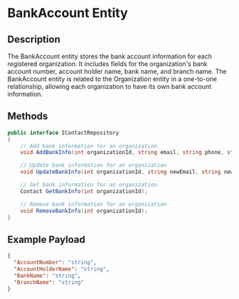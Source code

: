# BankAccount Entity

## Description

The BankAccount entity stores the bank account information for each registered organization. It includes fields for the organization's bank account number, account holder name, bank name, and branch name. The BankAccount entity is related to the Organization entity in a one-to-one relationship, allowing each organization to have its own bank account information.

## Methods

```csharp
public interface IContactRepository
{
    // Add bank information for an organization
    void AddBankInfo(int organizationId, string email, string phone, string address);

    // Update bank information for an organization
    void UpdateBankInfo(int organizationId, string newEmail, string newPhone, string newAddress);

    // Get bank information for an organization
    Contact GetBankInfo(int organizationId);

    // Remove bank information for an organization
    void RemoveBankInfo(int organizationId);
}
```

## Example Payload

```json
{
  "AccountNumber": "string",
  "AccountHolderName": "string",
  "BankName": "string",
  "BranchName": "string"
}
```
